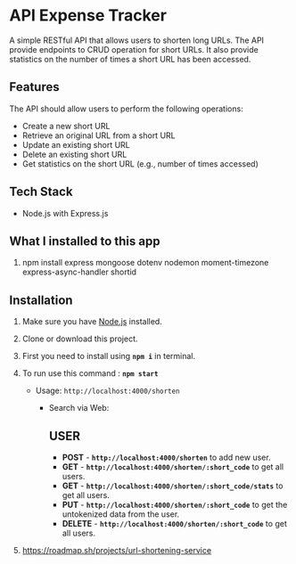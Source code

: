 # API Expense Tracker

A simple RESTful API that allows users to shorten long URLs. The API provide 
endpoints to CRUD operation for short URLs. It also provide statistics on the number 
of times a short URL has been accessed.


## Features
 The API should allow users to perform the following operations:
  - Create a new short URL
  - Retrieve an original URL from a short URL
  - Update an existing short URL
  - Delete an existing short URL
  - Get statistics on the short URL (e.g., number of times accessed)

## Tech Stack
  - Node.js with Express.js

## What I installed to this app

1. npm install express mongoose dotenv nodemon moment-timezone  express-async-handler shortid

## Installation

1. Make sure you have [Node.js](https://nodejs.org) installed.

2. Clone or download this project.

3. First you need to install using **`npm i`** in terminal.

4. To run use this command : **`npm start`**
    - Usage:  `http://localhost:4000/shorten`
      - Search via Web: 

          ## USER
          - **POST** - **`http://localhost:4000/shorten`** to add new user.
          - **GET** - **`http://localhost:4000/shorten/:short_code`** to get all users.
          - **GET** - **`http://localhost:4000/shorten/:short_code/stats`** to get all users.
          - **PUT** - **`http://localhost:4000/shorten/:short_code`** to get the untokenized data from the user.
          - **DELETE** - **`http://localhost:4000/shorten/:short_code`** to get all users.


5. https://roadmap.sh/projects/url-shortening-service


